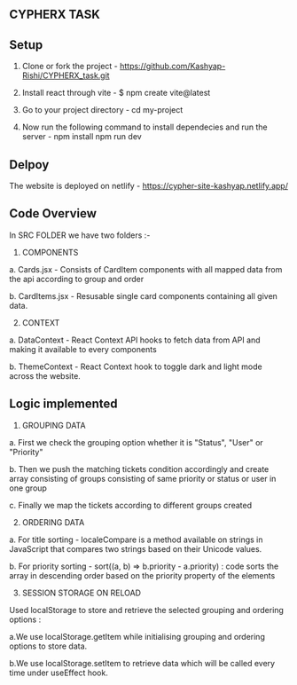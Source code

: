 ## CYPHERX TASK


## Setup
1. Clone or fork the project - 
   https://github.com/Kashyap-Rishi/CYPHERX_task.git

2. Install react through vite - 
   $ npm create vite@latest

3. Go to your project directory -
   cd my-project

4. Now run the following command to install dependecies and run the server - 
   npm install
   npm run dev



## Delpoy

 The website is deployed on netlify - https://cypher-site-kashyap.netlify.app/



## Code Overview

In SRC FOLDER we have two folders :-

1. COMPONENTS
 
a. Cards.jsx - Consists of CardItem components with all mapped data from the api according to group and order

b. CardItems.jsx - Resusable single card components containing all given data.


2. CONTEXT

a. DataContext - React Context API hooks to fetch data from API and making it available to every components

b. ThemeContext - React Context hook to toggle dark and light mode across the website.



## Logic implemented

1. GROUPING DATA 

a. First we check the grouping option whether it is "Status", "User" or "Priority"

b. Then we push the matching tickets condition accordingly and create array consisting of groups consisting of same priority or status or user in one group

c. Finally we map the tickets according to different groups created


2. ORDERING DATA 

a. For title sorting - localeCompare is a method available on strings in JavaScript that compares two strings based on their Unicode values.

b. For priority sorting - sort((a, b) => b.priority - a.priority) : code sorts the array in descending order based on the priority property of the elements


3. SESSION STORAGE ON RELOAD 

Used localStorage to store and retrieve the selected grouping and ordering options :

a.We use localStorage.getItem while initialising grouping and ordering options to store data.

b.We use localStorage.setItem to retrieve data which will be called every time under useEffect hook.



